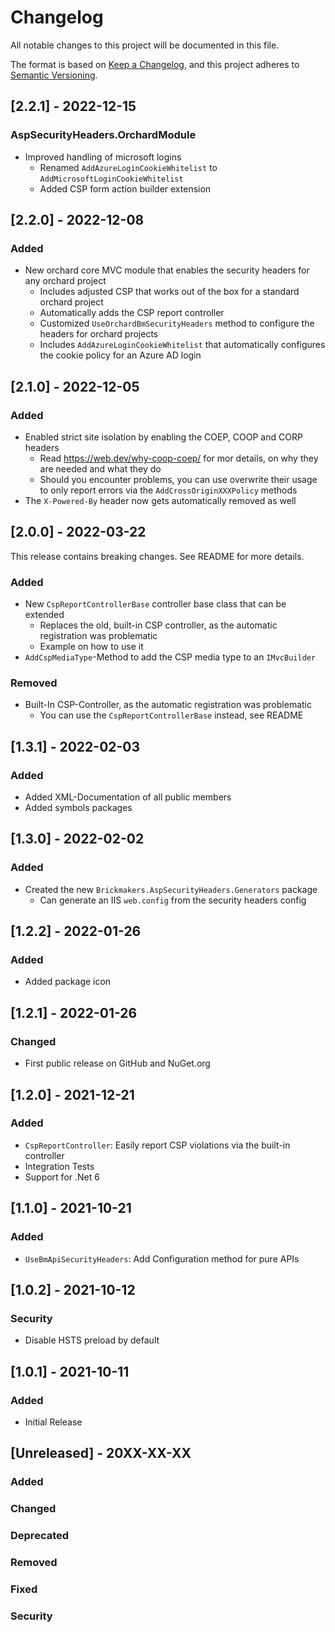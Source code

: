 # Changelog

All notable changes to this project will be documented in this file.

The format is based on [Keep a Changelog](https://keepachangelog.com/en/1.0.0/), and this project adheres
to [Semantic Versioning](https://semver.org/spec/v2.0.0.html).

## [2.2.1] - 2022-12-15

### AspSecurityHeaders.OrchardModule

- Improved handling of microsoft logins
  - Renamed `AddAzureLoginCookieWhitelist` to `AddMicrosoftLoginCookieWhitelist`
  - Added CSP form action builder extension 

## [2.2.0] - 2022-12-08

### Added

- New orchard core MVC module that enables the security headers for any orchard project
    - Includes adjusted CSP that works out of the box for a standard orchard project
    - Automatically adds the CSP report controller
    - Customized `UseOrchardBmSecurityHeaders` method to configure the headers for orchard projects
    - Includes `AddAzureLoginCookieWhitelist` that automatically configures the cookie policy for an Azure AD login

## [2.1.0] - 2022-12-05

### Added

- Enabled strict site isolation by enabling the COEP, COOP and CORP headers
    - Read https://web.dev/why-coop-coep/ for mor details, on why they are needed and what they do
    - Should you encounter problems, you can use overwrite their usage to only report errors via
      the `AddCrossOriginXXXPolicy` methods
- The `X-Powered-By` header now gets automatically removed as well

## [2.0.0] - 2022-03-22

This release contains breaking changes. See README for more details.

### Added

- New `CspReportControllerBase` controller base class that can be extended
    - Replaces the old, built-in CSP controller, as the automatic registration was problematic
    - Example on how to use it
- `AddCspMediaType`-Method to add the CSP media type to an `IMvcBuilder`

### Removed

- Built-In CSP-Controller, as the automatic registration was problematic
    - You can use the `CspReportControllerBase` instead, see README

## [1.3.1] - 2022-02-03

### Added

- Added XML-Documentation of all public members
- Added symbols packages

## [1.3.0] - 2022-02-02

### Added

- Created the new `Brickmakers.AspSecurityHeaders.Generators` package
    - Can generate an IIS `web.config` from the security headers config

## [1.2.2] - 2022-01-26

### Added

- Added package icon

## [1.2.1] - 2022-01-26

### Changed

- First public release on GitHub and NuGet.org

## [1.2.0] - 2021-12-21

### Added

- `CspReportController`: Easily report CSP violations via the built-in controller
- Integration Tests
- Support for .Net 6

## [1.1.0] - 2021-10-21

### Added

- `UseBmApiSecurityHeaders`: Add Configuration method for pure APIs

## [1.0.2] - 2021-10-12

### Security

- Disable HSTS preload by default

## [1.0.1] - 2021-10-11

### Added

- Initial Release

## [Unreleased] - 20XX-XX-XX

### Added

### Changed

### Deprecated

### Removed

### Fixed

### Security
